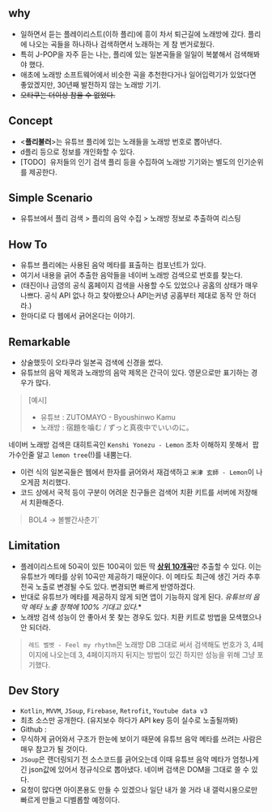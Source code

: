 why
---

-   일하면서 듣는 플레이리스트(이하 플리)에 흥이 차서 퇴근길에 노래방에 갔다. 플리에 나오는 곡들을 하나하나 검색하면서 노래하는 게 참 번거로웠다.
-   특히 J-POP을 자주 듣는 나는, 플리에 있는 일본곡들을 일일이 복붙해서 검색해봐야 했다.
-   애초에 노래방 소프트웨어에서 비슷한 곡을 추천한다거나 일어입력기가 있었다면 좋았겠지만, 30년째 발전하지 않는 노래방 기기.
-   ~~오타쿠는 더이상 참을 수 없었다.~~

Concept
---

-   <**플리불러**>는 유튜브 플리에 있는 노래들을 노래방 번호로 뽑아낸다.
-   d플리  등으로 정보를 개인화할 수 있다.
-   [TODO]  유저들의 인기 검색 플리 등을 수집하여 노래방 기기와는 별도의 인기순위를 제공한다.      
   

Simple Scenario
---

-   유튜브에서 플리 검색 > 플리의 음악 수집 > 노래방 정보로 추출하여 리스팅   
   

How To
---

-   유튜브 플리에는 사용된 음악 메타를 표출하는 컴포넌트가 있다.
-   여기서 내용을 긁어 추출한 음악들을 네이버 노래방 검색으로 번호를 찾는다.
-   (태진이나 금영의 공식 홈페이지 검색을 사용할 수도 있었으나 공홈의 상태가 매우 나쁘다. 공식 API 없나 하고 찾아봤으나 API는커녕 공홈부터 제대로 동작 안 하더라.)
-   한마디로 다 웹에서 긁어온다는 이야기.


Remarkable
---

-   상술했듯이 오타쿠라 일본곡 검색에 신경을 썼다.
-   유튜브의 음악 제목과 노래방의 음악 제목은 간극이 있다. 영문으로만 표기하는 경우가 많다.
> [예시]
> - 유튜브 :  ZUTOMAYO - Byoushinwo Kamu
> - 노래방 : 宿題を噛む / ずっと真夜中でいいのに。

네이버 노래방 검색은 대히트곡인 `Kenshi Yonezu - Lemon` 조차 이해하지 못해서  팝가수인줄 알고 `lemon tree`(!)를 내뿜는다.
-   이런 식의 일본곡들은 웹에서 한자를 긁어와서 재검색하고 `米津 玄師 - Lemon`이 나오게끔 처리했다.
-   코드 상에서 국적 등이 구분이 어려운 친구들은 검색어 치환 키트를 서버에 저장해서 치환해준다. 

>  BOL4 -> 볼빨간사춘기`
    

Limitation
---

-   플레이리스트에 50곡이 있든 100곡이 있든 딱 <u>**상위 10개곡**</u>만 추출할 수 있다. 이는 유튜브가 메타를 상위 10곡만 제공하기 때문이다. 이 메타도 최근에 생긴 거라 추후 전곡 노출로 변경될 수도 있다. 변경되면 빠르게 반영하겠다.
-   반대로 유튜브가 메타를 제공하지 않게 되면 앱이 기능하지 않게 된다. *유튜브의 음악 메타 노출 정책에 100% 기대고 있다.**
-  노래방 검색 성능이 안  좋아서 못 찾는 경우도 있다. 치환  키트로 방법을 모색했으나 안  되더라.
> `레드 벨벳 - Feel my rhythm`은 노래방 DB 그대로 써서 검색해도 번호가 3, 4페이지에 나오는데 3, 4페이지까지 뒤지는 방법이 있긴 하지만 성능을 위해 그냥 포기했다.



Dev Story
---

-   `Kotlin`, `MVVM`, `JSoup`, `Firebase`, `Retrofit`, `Youtube data v3`
- 최초 소스만 공개한다. (유지보수 하다가 API key 등이 실수로 노출될까봐)
- Github :
- 무식하게 긁어와서 구조가 한눈에 보이기 때문에 유튜브 음악 메타를 쓰려는 사람은 매우 참고가 될 것이다.
-   `JSoup`은 랜더링되기 전 소스코드를 긁어오는데 이때 유튜브 음악 메타가 엄청나게 긴 json값에 있어서 정규식으로 뽑아냈다. 네이버 검색은 DOM을 그대로 쓸 수 있다.
-   요청이 많다면 아이폰용도 만들 수 있겠으나 일단 내가 쓸 거라 내 갤럭시용으로만 빠르게 만들고 디벨롭할 예정이다. 

